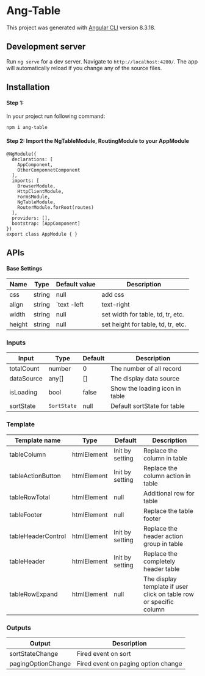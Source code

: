 # Ang-Table

This project was generated with [Angular CLI](https://github.com/angular/angular-cli) version 8.3.18.

## Development server

Run `ng serve` for a dev server. Navigate to `http://localhost:4200/`. The app will automatically reload if you change any of the source files.

## Installation
#### Step 1:
In your project run following command:
```
npm i ang-table
```
#### Step 2: Import the NgTableModule, RoutingModule to your AppModule
```
@NgModule({
  declarations: [
    AppComponent,
    OtherComponnetComponent
  ],
  imports: [
    BrowserModule,
    HttpClientModule,
    FormsModule,
    NgTableModule,
    RouterModule.forRoot(routes)
  ],
  providers: [],
  bootstrap: [AppComponent]
})
export class AppModule { }
```

## APIs

#### Base Settings
|Name   |  Type | Default value | Description  |
|---|---|---|---|
|css| string  | null  | add css  |
|align| string  | `text -left | text-right | text-center`  | add text in table  |
|width| string  | null  | set width for table, td, tr, etc.  |
|height| string  | null  | set height for table, td, tr, etc.  |


### Inputs
|Input   |  Type | Default  | Description  |
|---|---|---|---|
|totalCount| number  | 0  | The number of all record  |
|dataSource| any[]  | []  | The display data source  |
|isLoading| bool  | false  | Show the loading icon in table  |
|sortState| `SortState`  | null  | Default sortState for table  |

### Template
|Template name   |  Type | Default  | Description  |
|---|---|---|---|
| tableColumn | htmlElement  | Init by setting  | Replace the column in table  |
| tableActionButton | htmlElement  | Init by setting  | Replace the column action in table  |
| tableRowTotal | htmlElement  | null  | Additional row for table  |
| tableFooter | htmlElement  | null  | Replace the table footer|
| tableHeaderControl | htmlElement  | Init by setting  | Replace the header action group in table  |
| tableHeader | htmlElement  | Init by setting  | Replace the completely header table  |
| tableRowExpand | htmlElement  | null  | The display template if user click on table row or specific column  |

### Outputs

|Output   | Description  |
|---|---|
|sortStateChange| Fired event on sort  |
|pagingOptionChange| Fired event on paging option change  |



